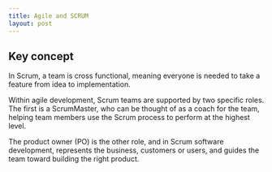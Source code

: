 ```yaml
---
title: Agile and SCRUM
layout: post
---
```


 
## Key concept
In Scrum, a team is cross functional, meaning everyone is needed to take a feature from idea to implementation.

Within agile development, Scrum teams are supported by two specific roles. The first is a ScrumMaster, who can be thought of as a coach for the team, helping team members use the Scrum process to perform at the highest level.

The product owner (PO) is the other role, and in Scrum software development, represents the business, customers or users, and guides the team toward building the right product.


